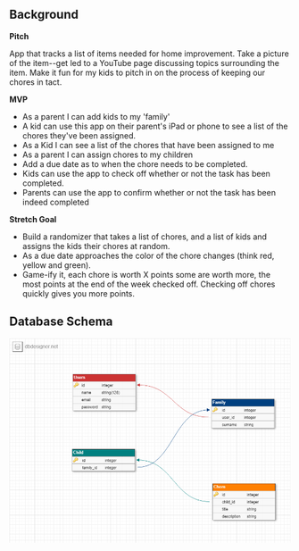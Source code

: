 
## Background

**Pitch**

App that tracks a list of items needed for home improvement. Take a picture of the item--get led to a YouTube
page discussing topics surrounding the item. Make it fun for my kids to pitch in on the process of keeping our
chores in tact.

**MVP**

 - As a parent I can add kids to my 'family'
 - A kid can use this app on their parent's iPad or phone to see a list of the chores they've been assigned.
 - As a Kid I can see a list of the chores that have been assigned to me
 - As a parent I can assign chores to my children
 - Add a due date as to when the chore needs to be completed.
 - Kids can use the app to check off whether or not the task has been completed.
 - Parents can use the app to confirm whether or not the task has been indeed completed

**Stretch Goal**

 - Build a randomizer that takes a list of chores, and a list of kids and assigns the kids their chores at random.
 - As a due date approaches the color of the chore changes (think red, yellow and green).
 - Game-ify it, each chore is worth X points some are worth more, the most points at the end of the week checked off.
 Checking off chores quickly gives you more points.


## Database Schema

<img
  src="https://raw.githubusercontent.com/Home-Chore-Tracker/Backend/master/resources/home-chore-db.png"
  alt="backend database schema"  
/>
